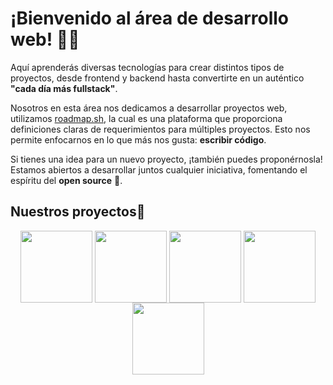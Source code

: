 # ¡Bienvenido al área de desarrollo web!  🧑‍💻

Aquí aprenderás diversas tecnologías para crear distintos tipos de proyectos, desde frontend y backend hasta convertirte en un auténtico **"cada día más fullstack"**.  

Nosotros en esta área nos dedicamos a desarrollar proyectos web, utilizamos [roadmap.sh](https://roadmap.sh/projects), la cual es una plataforma que proporciona definiciones claras de requerimientos para múltiples proyectos. Esto nos permite enfocarnos en lo que más nos gusta: **escribir código**. 

Si tienes una idea para un nuevo proyecto, ¡también puedes proponérnosla! Estamos abiertos a desarrollar juntos cualquier iniciativa, fomentando el espíritu del **open source** 🐧.  



## Nuestros proyectos🚀</h2> </summary>
<div  align="center">
<a align="center" href="https://github.com/binarybrains-upiicsa/tooltip-css" title="tooltip-css"><img align="center" height="115" src="https://github-readme-stats.vercel.app/api/pin/?username=binarybrains-upiicsa&repo=tooltip-css&theme=tokyonight&border_color=61dafb&border_radius=10"></a>
<a align="center" href="https://github.com/binarybrains-upiicsa/basic-dockerfile" title="basic-dockerfile"><img align="center" height="115" src="https://github-readme-stats.vercel.app/api/pin/?username=binarybrains-upiicsa&repo=basic-dockerfile&theme=tokyonight&border_color=61dafb&border_radius=10"></a>
<a align="center" href="https://github.com/binarybrains-upiicsa/age-calculator" title="age-calculator"><img align="center" height="115" src="https://github-readme-stats.vercel.app/api/pin/?username=binarybrains-upiicsa&repo=age-calculator&theme=tokyonight&border_color=61dafb&border_radius=10"></a>
  <a align="center" href="https://github.com/binarybrains-upiicsa/Blogging-Platform-API" title="Blogging-Platform-API"><img align="center" height="115" src="https://github-readme-stats.vercel.app/api/pin/?username=binarybrains-upiicsa&repo=Blogging-Platform-API&theme=tokyonight&border_color=61dafb&border_radius=10"></a>
  <a align="center" href="https://github.com/binarybrains-upiicsa/Accessible-form-ui" title="Accesible form UI"><img align="center" height="115" src="https://github-readme-stats.vercel.app/api/pin/?username=binarybrains-upiicsa&repo=Accessible-form-ui&theme=tokyonight&border_color=61dafb&border_radius=10"></a>

</div>


